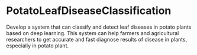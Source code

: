 # PotatoLeafDiseaseClassification
Develop a system that can classify and detect leaf diseases in potato plants based on deep learning. This system can help farmers and agricultural researchers to get accurate and fast diagnose results of disease in plants, especially in potato plant.

